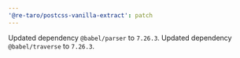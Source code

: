 ```yaml
---
'@re-taro/postcss-vanilla-extract': patch
---
```


Updated dependency `@babel/parser` to `7.26.3`.
Updated dependency `@babel/traverse` to `7.26.3`.
